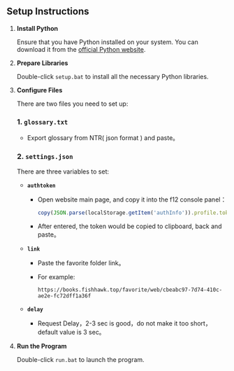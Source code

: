## Setup Instructions

1. **Install Python**

   Ensure that you have Python installed on your system. You can download it from the [official Python website](https://www.python.org/downloads/).

2. **Prepare Libraries**

   Double-click `setup.bat` to install all the necessary Python libraries.

3. **Configure Files**

   There are two files you need to set up:

   ### 1. `glossary.txt`

   - Export glossary from NTR( json format ) and paste。

   ### 2. `settings.json`

   There are three variables to set:

   - **`authtoken`**

     - Open website main page, and copy it into the f12 console panel：

       ```javascript
       copy(JSON.parse(localStorage.getItem('authInfo')).profile.token);
       ```

     - After entered, the token would be copied to clipboard, back and paste。

   - **`link`**

     - Paste the favorite folder link。
     - For example:

       ```
       https://books.fishhawk.top/favorite/web/cbeabc97-7d74-410c-ae2e-fc72dff1a36f
       ```

   - **`delay`**

     - Request Delay，2-3 sec is good，do not make it too short，default value is 3 sec。

4. **Run the Program**

   Double-click `run.bat` to launch the program.